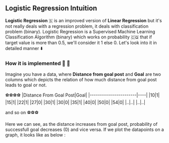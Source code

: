 ## Logistic Regression Intuition

**Logistic Regression** 🇸 is an improved version of **Linear Regression** but it's not really deals with a regression problem, it deals with classification problem (binary). Logistic Regression is a Supervised Machine Learning Classification Algorithm (binary) which works on probability 🇨🇶 that if target value is more than 0.5, we'll consider it 1 else 0. Let's look into it in detailed manner ⬇️

### How it is implemented 🤔 💭

Imagine you have a data, where **Distance from goal post** and **Goal** are two columns which depicts the relation of how much distance from goal post leads to goal or not.

⚽⚽⚽⚽
|Distance From Goal Post|Goal|
|-----------------------|----|
|10|1|
|15|1|
|22|1|
|27|0|
|30|1|
|30|0|
|35|1|
|40|0|
|50|0|
|54|0|
|..|..|
|..|..|

and so on ⚽⚽⚽

Here we can see, as the distance increases from goal post, probability of successfull goal decreases (0) and vice versa. If we plot the datapoints on a graph, it looks like as below :



